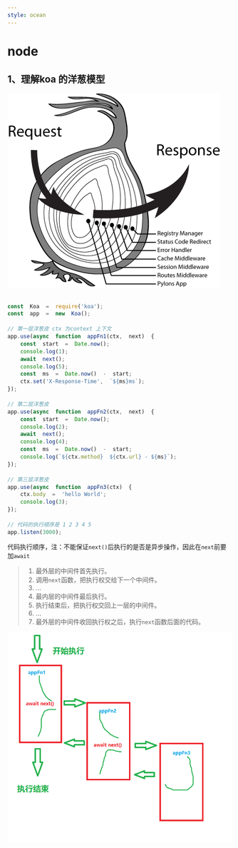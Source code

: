 ```yaml
---
style: ocean
---
```

node
===

## 1、理解koa 的洋葱模型

![koa的洋葱模型](./imgs/onion-model.png)
```js

const  Koa  =  require('koa');
const  app  =  new  Koa();

// 第一层洋葱皮 ctx 为context 上下文
app.use(async  function  appFn1(ctx,  next)  {
	const  start  =  Date.now();
	console.log(1);
	await  next();
	console.log(5);
	const  ms  =  Date.now()  -  start;
	ctx.set('X-Response-Time',  `${ms}ms`);
});

// 第二层洋葱皮
app.use(async  function  appFn2(ctx,  next)  {
	const  start  =  Date.now();
	console.log(2);
	await  next();
	console.log(4);
	const  ms  =  Date.now()  -  start;
	console.log(`${ctx.method}  ${ctx.url} - ${ms}`);
});

// 第三层洋葱皮
app.use(async  function  appFn3(ctx)  {
	ctx.body  =  'hello World';
	console.log(3);
});

// 代码的执行顺序是 1 2 3 4 5
app.listen(3000);
```
代码执行顺序，注：不能保证`next()`后执行的是否是异步操作，因此在`next`前要加`await`
 
> 1.  最外层的中间件首先执行。
> 2.  调用`next`函数，把执行权交给下一个中间件。
> 3.  ...
> 4.  最内层的中间件最后执行。
> 5.  执行结束后，把执行权交回上一层的中间件。
> 6.  ...
> 7.  最外层的中间件收回执行权之后，执行`next`函数后面的代码。

![上述代码执行顺序](./imgs/async-await-sequence.png)

